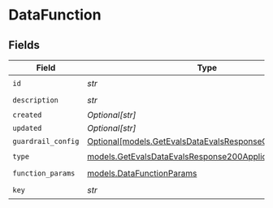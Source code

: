 # DataFunction


## Fields

| Field                                                                                                                  | Type                                                                                                                   | Required                                                                                                               | Description                                                                                                            |
| ---------------------------------------------------------------------------------------------------------------------- | ---------------------------------------------------------------------------------------------------------------------- | ---------------------------------------------------------------------------------------------------------------------- | ---------------------------------------------------------------------------------------------------------------------- |
| `id`                                                                                                                   | *str*                                                                                                                  | :heavy_check_mark:                                                                                                     | N/A                                                                                                                    |
| `description`                                                                                                          | *str*                                                                                                                  | :heavy_check_mark:                                                                                                     | N/A                                                                                                                    |
| `created`                                                                                                              | *Optional[str]*                                                                                                        | :heavy_minus_sign:                                                                                                     | N/A                                                                                                                    |
| `updated`                                                                                                              | *Optional[str]*                                                                                                        | :heavy_minus_sign:                                                                                                     | N/A                                                                                                                    |
| `guardrail_config`                                                                                                     | [Optional[models.GetEvalsDataEvalsResponseGuardrailConfig]](../models/getevalsdataevalsresponseguardrailconfig.md)     | :heavy_minus_sign:                                                                                                     | N/A                                                                                                                    |
| `type`                                                                                                                 | [models.GetEvalsDataEvalsResponse200ApplicationJSONType](../models/getevalsdataevalsresponse200applicationjsontype.md) | :heavy_check_mark:                                                                                                     | N/A                                                                                                                    |
| `function_params`                                                                                                      | [models.DataFunctionParams](../models/datafunctionparams.md)                                                           | :heavy_check_mark:                                                                                                     | N/A                                                                                                                    |
| `key`                                                                                                                  | *str*                                                                                                                  | :heavy_check_mark:                                                                                                     | N/A                                                                                                                    |